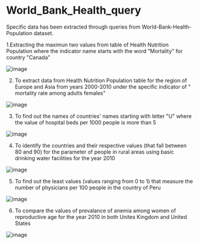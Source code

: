 # World_Bank_Health_query
Specific data has been extracted through queries from World-Bank-Health-Population dataset. 

1.Extracting the maximun two values from table of Health Nutrition Population where the indicator name starts with the word "Mortality" for country "Canada"

![image](https://user-images.githubusercontent.com/100946328/156779636-bbc6dea7-560d-43e8-a75c-08f46b70c2e0.png)

2. To extract data from Health Nutrition Population table for the region of Europe and Asia from years 2000-2010 under the specific indicator of " mortality rate among adults females"

![image](https://user-images.githubusercontent.com/100946328/156794939-9c9f4c20-f71f-4454-b640-7b0c5c63584e.png)

3. To find out the names of countries' names starting with letter "U" where the value of hospital beds per 1000 people is more than 5

![image](https://user-images.githubusercontent.com/100946328/156800033-bc9fe8b5-0429-40a4-bf44-f0ec485d0803.png)

4. To identify the countries and their respective values (that fall between 80 and 90) for the parameter of people in rural areas using basic drinking water facilities for the year 2010

![image](https://user-images.githubusercontent.com/100946328/156802310-ab77f714-056c-4813-8d37-5ab0a00df191.png)

5. To find out the least values (values ranging from 0 to 1) that measure the number of physicians per 100 people in the country of Peru

![image](https://user-images.githubusercontent.com/100946328/156803691-edae2e2c-db0a-45c2-8c87-9d70ebc7a5a4.png)

6. To compare the values of prevalance of anemia among women of reproductive  age for the year 2010 in both Unites Kingdom and United States

![image](https://user-images.githubusercontent.com/100946328/156804930-b6c58bbd-62db-462a-9e31-b1decb225896.png)


